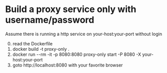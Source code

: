 # Build a proxy service only with username/password

Assume there is running a http service on your-host:your-port without login

0. read the Dockerfile
1. docker build -t proxy-only .
2. docker run --rm -it -p 8080:8080 proxy-only start -P 8080 -X your-host:your-port
3. goto http://localhost:8080 with your favorite browser
